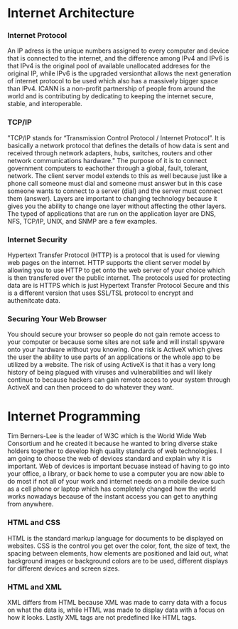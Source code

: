 # Internet Architecture

### Internet Protocol
An IP adress is the unique numbers assigned to every computer and device that is connected to the internet, and the difference among IPv4 and IPv6 is that IPv4 is the original pool of available unallocated addreses for the original IP, while IPv6 is the upgraded versionthat allows the next generation of internet protocol to be used which also has a massively bigger space than IPv4. ICANN is a non-profit partnership of people from around the world and is contributing by dedicating to keeping the internet secure, stable, and interoperable. 

### TCP/IP
"TCP/IP stands for “Transmission Control Protocol / Internet Protocol”. It is basically a network protocol that defines the details of how data is sent and received through network adapters, hubs, switches, routers and other network communications hardware." The purpose of it is to connect government computers to eachother through a global, fault, tolerant, network. The client server model extends to this as well because just like a phone call someone must dial and someone must answer but in this case someone wants to connect to a server (dial) and the server must connect them (answer). Layers are important to changing technology because it gives you the ability to change one layer without affecting the other layers. The typed of applications that are run on the application layer are DNS, NFS, TCP/IP, UNIX, and SNMP are a few examples. 

### Internet Security
Hypertext Transfer Protocol (HTTP) is a protocol that is used for viewing web pages on the internet. HTTP supports the client server model by allowing you to use HTTP to get onto the web server of your choice which is then transfered over the public internet. The protocols used for protecting data are is HTTPS which is just Hypertext Transfer Protocol Secure and this is a different version that uses SSL/TSL protocol to encrypt and authenitcate data. 

### Securing Your Web Browser
You should secure your browser so people do not gain remote access to your computer or because some sites are not safe and will install spyware onto your hardware without you knowing. One risk is ActiveX which gives the user the ability to use parts of an applications or the whole app to be utilized by a website. The risk of using ActiveX is that it has a very long history of being plagued with viruses and vulnerabilities and will likely continue to because hackers can gain remote acces to your system through ActiveX and can then proceed to do whatever they want. 

# Internet Programming
Tim Berners-Lee is the leader of W3C which is the World Wide Web Consortium and he created it because he wanted to bring diverse stake holders together to develop high quality standards of web technologies. I am going to choose the web of devices standard and explain why it is important. Web of devices is important becuase instead of having to go into your office, a library, or back home to use a computer you are now able to do most if not all of your work and internet needs on a mobile device such as a cell phone or laptop which has completely changed how the world works nowadays because of the instant access you can get to anything from anywhere. 

### HTML and CSS 
HTML is the standard markup language for documents to be displayed on websites. CSS is the control you get over the color, font, the size of text, the spacing between elements, how elements are positioned and laid out, what background images or background colors are to be used, different displays for different devices and screen sizes.

### HTML and XML 
XML differs from HTML because XML was made to carry data with a focus on what the data is, while HTML was made to display data with a focus on how it looks. Lastly XML tags are not predefined like HTML tags.
